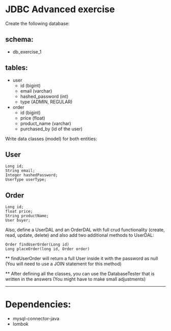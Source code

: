 # JDBC Advanced exercise

Create the following database:
## schema:
- db_exercise_1
## tables:
- user
    - id (bigint)
    - email (varchar)
    - hashed_password (int)
    - type (ADMIN, REGULAR)
- order
    - id (bigint)
    - price (float)
    - product_name (varchar)
    - purchased_by (id of the user)
    
Write data classes (model) for both entities:

## User
```
Long id;
String email;
Integer hashedPassword;
UserType userType;
```

## Order
```
Long id;
float price;
String productName;
User buyer;
```

Also, define a UserDAL and an OrderDAL with full crud functionality (create, read, update, delete)
and also add two additional methods to UserDAL:
```
Order findUserOrder(Long id)
Long placeOrder(long id, Order order)
```

** findUserOrder will return a full User inside it with the password as null (You will need to use a JOIN statement for this method)

** After defining all the classes, you can use the DatabaseTester that is written in the answers (You might have to make small adjustments)

---------------------------
# Dependencies:

- mysql-connector-java
- lombok

